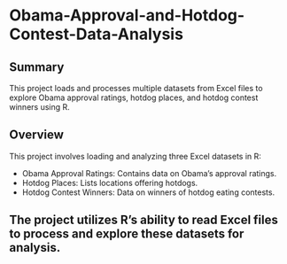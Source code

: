# Obama-Approval-and-Hotdog-Contest-Data-Analysis

## Summary
This project loads and processes multiple datasets from Excel files to explore Obama approval ratings, hotdog places, and hotdog contest winners using R.

## Overview
This project involves loading and analyzing three Excel datasets in R:
- Obama Approval Ratings: Contains data on Obama’s approval ratings.
- Hotdog Places: Lists locations offering hotdogs.
- Hotdog Contest Winners: Data on winners of hotdog eating contests.
  
## The project utilizes R’s ability to read Excel files to process and explore these datasets for analysis.
